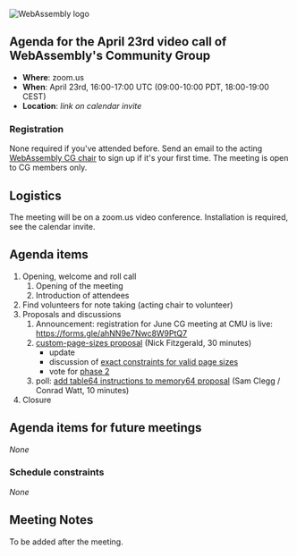 ![WebAssembly logo](/images/WebAssembly.png)

## Agenda for the April 23rd video call of WebAssembly's Community Group

- **Where**: zoom.us
- **When**: April 23rd, 16:00-17:00 UTC (09:00-10:00 PDT, 18:00-19:00 CEST)
- **Location**: *link on calendar invite*

### Registration

None required if you've attended before. Send an email to the acting [WebAssembly CG chair](mailto:webassembly-cg-chair@chromium.org)
to sign up if it's your first time. The meeting is open to CG members only.

## Logistics

The meeting will be on a zoom.us video conference.
Installation is required, see the calendar invite.

## Agenda items

1. Opening, welcome and roll call
    1. Opening of the meeting
    1. Introduction of attendees
1. Find volunteers for note taking (acting chair to volunteer)
1. Proposals and discussions
    1. Announcement: registration for June CG meeting at CMU is live: https://forms.gle/ahNN9e7Nwc8W9PtQ7
    1. [custom-page-sizes proposal](https://github.com/WebAssembly/custom-page-sizes)  (Nick Fitzgerald, 30 minutes)
       * update
       * discussion of [exact constraints for valid page sizes](https://github.com/WebAssembly/custom-page-sizes/issues/2)
       * vote for [phase 2](https://github.com/WebAssembly/meetings/blob/main/process/phases.md#2-feature-description-available-community--working-group)
    1. poll: [add table64 instructions to memory64 proposal](https://github.com/WebAssembly/memory64/issues/46#issuecomment-1957860383) (Sam Clegg / Conrad Watt, 10 minutes)
1. Closure

## Agenda items for future meetings

*None*

### Schedule constraints

*None*

## Meeting Notes

To be added after the meeting.
